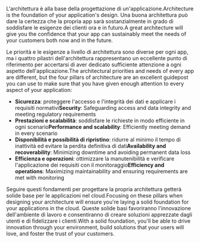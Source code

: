 <span data-ttu-id="b238a-101">L'architettura è alla base della progettazione di un'applicazione.</span><span class="sxs-lookup"><span data-stu-id="b238a-101">Architecture is the foundation of your application's design.</span></span> <span data-ttu-id="b238a-102">Una buona architettura può dare la certezza che la propria app sarà sostanzialmente in grado di soddisfare le esigenze dei clienti ora e in futuro.</span><span class="sxs-lookup"><span data-stu-id="b238a-102">A great architecture will give you the confidence that your app can sustainably meet the needs of your customers both now and in the future.</span></span>

<span data-ttu-id="b238a-103">Le priorità e le esigenze a livello di architettura sono diverse per ogni app, ma i quattro pilastri dell'architettura rappresentano un eccellente punto di riferimento per accertarsi di aver dedicato sufficiente attenzione a ogni aspetto dell'applicazione.</span><span class="sxs-lookup"><span data-stu-id="b238a-103">The architectural priorities and needs of every app are different, but the four pillars of architecture are an excellent guidepost you can use to make sure that you have given enough attention to every aspect of your application:</span></span>

- <span data-ttu-id="b238a-104">**Sicurezza**: proteggere l'accesso e l'integrità dei dati e applicare i requisiti normativi</span><span class="sxs-lookup"><span data-stu-id="b238a-104">**Security**: Safeguarding access and data integrity and meeting regulatory requirements</span></span>
- <span data-ttu-id="b238a-105">**Prestazioni e scalabilità**: soddisfare le richieste in modo efficiente in ogni scenario</span><span class="sxs-lookup"><span data-stu-id="b238a-105">**Performance and scalability**: Efficiently meeting demand in every scenario</span></span>
- <span data-ttu-id="b238a-106">**Disponibilità e possibilità di ripristino**: ridurre al minimo il tempo di inattività ed evitare la perdita definitiva di dati</span><span class="sxs-lookup"><span data-stu-id="b238a-106">**Availability and recoverability**: Minimizing downtime and avoiding permanent data loss</span></span>
- <span data-ttu-id="b238a-107">**Efficienza e operazioni**: ottimizzare la manutenibilità e verificare l'applicazione dei requisiti con il monitoraggio</span><span class="sxs-lookup"><span data-stu-id="b238a-107">**Efficiency and operations**: Maximizing maintainability and ensuring requirements are met with monitoring</span></span>

<span data-ttu-id="b238a-108">Seguire questi fondamenti per progettare la propria architettura getterà solide base per le applicazioni nel cloud.</span><span class="sxs-lookup"><span data-stu-id="b238a-108">Focusing on these pillars when designing your architecture will ensure you're laying a solid foundation for your applications in the cloud.</span></span> <span data-ttu-id="b238a-109">Queste solide basi favoriranno l'innovazione dell'ambiente di lavoro e consentiranno di creare soluzioni apprezzate dagli utenti e di fidelizzare i clienti.</span><span class="sxs-lookup"><span data-stu-id="b238a-109">With a solid foundation, you'll be able to drive innovation through your environment, build solutions that your users will love, and foster the trust of your customers.</span></span>